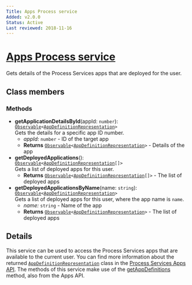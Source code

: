 ```yaml
---
Title: Apps Process service
Added: v2.0.0
Status: Active
Last reviewed: 2018-11-16
---
```


# [Apps Process service](../../../lib/core/services/apps-process.service.ts "Defined in apps-process.service.ts")

Gets details of the Process Services apps that are deployed for the user.

## Class members

### Methods

-   **getApplicationDetailsById**(appId: `number`): [`Observable`](http://reactivex.io/documentation/observable.html)`<`[`AppDefinitionRepresentation`](../../../node_modules/@alfresco/js-api/src/api/activiti-rest-api/model/appDefinitionRepresentation.ts)`>`<br/>
    Gets the details for a specific app ID number.
    -   _appId:_ `number`  - ID of the target app
    -   **Returns** [`Observable`](http://reactivex.io/documentation/observable.html)`<`[`AppDefinitionRepresentation`](../../../node_modules/@alfresco/js-api/src/api/activiti-rest-api/model/appDefinitionRepresentation.ts)`>` - Details of the app
-   **getDeployedApplications**(): [`Observable`](http://reactivex.io/documentation/observable.html)`<`[`AppDefinitionRepresentation`](../../../node_modules/@alfresco/js-api/src/api/activiti-rest-api/model/appDefinitionRepresentation.ts)`[]>`<br/>
    Gets a list of deployed apps for this user.
    -   **Returns** [`Observable`](http://reactivex.io/documentation/observable.html)`<`[`AppDefinitionRepresentation`](../../../node_modules/@alfresco/js-api/src/api/activiti-rest-api/model/appDefinitionRepresentation.ts)`[]>` - The list of deployed apps
-   **getDeployedApplicationsByName**(name: `string`): [`Observable`](http://reactivex.io/documentation/observable.html)`<`[`AppDefinitionRepresentation`](../../../node_modules/@alfresco/js-api/src/api/activiti-rest-api/model/appDefinitionRepresentation.ts)`>`<br/>
    Gets a list of deployed apps for this user, where the app name is `name`.
    -   _name:_ `string`  - Name of the app
    -   **Returns** [`Observable`](http://reactivex.io/documentation/observable.html)`<`[`AppDefinitionRepresentation`](../../../node_modules/@alfresco/js-api/src/api/activiti-rest-api/model/appDefinitionRepresentation.ts)`>` - The list of deployed apps

## Details

This service can be used to access the Process Services apps that are available
to the current user. You can find more information about the
returned [`AppDefinitionRepresentation`](../../../node_modules/@alfresco/js-api/src/api/activiti-rest-api/model/appDefinitionRepresentation.ts) class  in the
[Process Services Apps API](https://github.com/Alfresco/alfresco-js-api/blob/master/src/alfresco-activiti-rest-api/docs/AppsApi.md#getAppDefinitions).
The methods of this service make use of the
[getAppDefinitions](https://github.com/Alfresco/alfresco-js-api/blob/master/src/alfresco-activiti-rest-api/docs/AppsApi.md#getAppDefinitions)
method, also from the Apps API.
